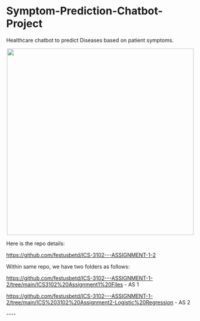 


# Symptom-Prediction-Chatbot-Project
Healthcare chatbot to predict Diseases based on patient symptoms.
<br>
<p align="center">
  <img src="screens\prediction.png" width="500" >


Here is the repo details:

https://github.com/festusbetd/ICS-3102---ASSIGNMENT-1-2

Within same repo, we have two folders as follows:

https://github.com/festusbetd/ICS-3102---ASSIGNMENT-1-2/tree/main/ICS3102%20Assignment1%20Files - AS 1

https://github.com/festusbetd/ICS-3102---ASSIGNMENT-1-2/tree/main/ICS%203102%20Assignment2-Logistic%20Regression - AS 2 

</p>
---- 
